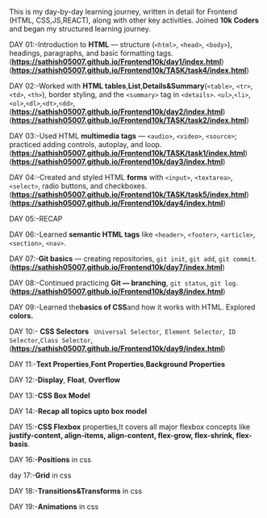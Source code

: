 This is my day-by-day learning journey, written in detail for Frontend (HTML, CSS,JS,REACT), along with other key activities.
Joined **10k Coders** and began my structured learning journey.

DAY 01:-Introduction to **HTML** — structure (`<html>`, `<head>`, `<body>`), headings, paragraphs, and basic formatting tags.  
(**https://sathish05007.github.io/Frontend10k/day1/index.html**)
(**https://sathish05007.github.io/Frontend10k/TASK/task4/index.html**)

DAY 02:-Worked with **HTML tables**,**List**,**Details&Summary**(`<table>`, `<tr>`, `<td>`, `<th>`), border styling, and the `<summary>` tag in `<details>`. `<ul>`,`<li>`,`<ol>`,`<dl>`,`<dt>`,`<dd>`,
(**https://sathish05007.github.io/Frontend10k/day2/index.html**)
(**https://sathish05007.github.io/Frontend10k/TASK/task2/index.html**)

DAY 03:-Used HTML **multimedia tags** — `<audio>`, `<video>`, `<source>`; practiced adding controls, autoplay, and loop.(**https://sathish05007.github.io/Frontend10k/TASK/task1/index.html**) 
(**https://sathish05007.github.io/Frontend10k/day3/index.html**)

DAY 04:-Created and styled HTML **forms** with `<input>`, `<textarea>`, `<select>`, radio buttons, and checkboxes. (**https://sathish05007.github.io/Frontend10k/TASK/task5/index.html**)
(**https://sathish05007.github.io/Frontend10k/day4/index.html**)

DAY 05:-RECAP

DAY 06:-Learned **semantic HTML tags** like `<header>`, `<footer>`, `<article>`, `<section>`, `<nav>`.  

DAY 07:-**Git basics** — creating repositories, `git init`, `git add`, `git commit`. 
(**https://sathish05007.github.io/Frontend10k/day7/index.html**)

DAY 08:-Continued practicing **Git — branching**, `git status`, `git log`. 
(**https://sathish05007.github.io/Frontend10k/day8/index.html**)

DAY 09:-Learned the**basics of CSS**and how it works with HTML.
Explored **colors.**

DAY 10:- **CSS Selectors** ` Universal Selector`,` Element Selector`,` ID Selector`,`Class Selector`,(**https://sathish05007.github.io/Frontend10k/day9/index.html**)

DAY 11:-**Text Properties**,**Font Properties**,**Background Properties**

DAY 12:-**Display**, **Float**, **Overflow**

DAY 13:-**CSS Box Model**

DAY 14:-**Recap all topics upto box model**

DAY 15:-**CSS Flexbox** properties,It covers all major flexbox concepts like **justify-content, align-items, align-content, flex-grow, flex-shrink, flex-basis**.

DAY 16:-**Positions** in css

day 17:-**Grid** in css

DAY 18:-**Transitions&Transforms** in css

DAY 19:-**Animations** in css
